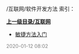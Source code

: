 /互联网/软件开发方法 索引：


**[上一级目录/互联网](/互联网/index.md)**

- [敏捷方法入门](/互联网/软件开发方法/敏捷方法入门.md)


<font size=2 color='grey'> 2020-01-12 08:02 </font>